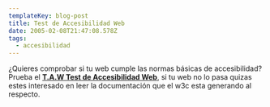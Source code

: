 ```yaml
---
templateKey: blog-post
title: Test de Accesibilidad Web
date: 2005-02-08T21:47:08.578Z
tags:
  - accesibilidad
---
```

¿Quieres comprobar si tu web cumple las normas básicas de accesibilidad?\
Prueba el **[T.A.W Test de Accesibilidad Web](http://www.tawdis.net/)**, si tu web no lo pasa quizas estes interesado en leer la documentaci­ón que el w3c esta generando al respecto.